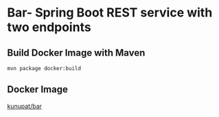 # Bar- Spring Boot REST service with two endpoints

## Build Docker Image with Maven
`mvn package docker:build`

## Docker Image
<a href="https://hub.docker.com/repository/docker/kunupat/bar" target="_blank">kunupat/bar</a>
